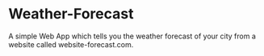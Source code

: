# Weather-Forecast
A simple Web App which tells you the weather forecast of your city from a website called website-forecast.com.
